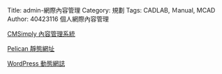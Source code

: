 Title: admin-網際內容管理
Category: 規劃
Tags: CADLAB, Ｍanual, MCAD
Author: 40423116
個人網際內容管理

<!-- PELICAN_END_SUMMARY -->

<a href="https://cmsimply-read40423116.rhcloud.com/">CMSimply 內容管理系統</a>

<a href="http://40423116.github.io/Blog/post/index.html">Pelican 靜態網址</a>

<a href="http://wp-read40423116.rhcloud.com/">WordPress 動態網誌</a>
